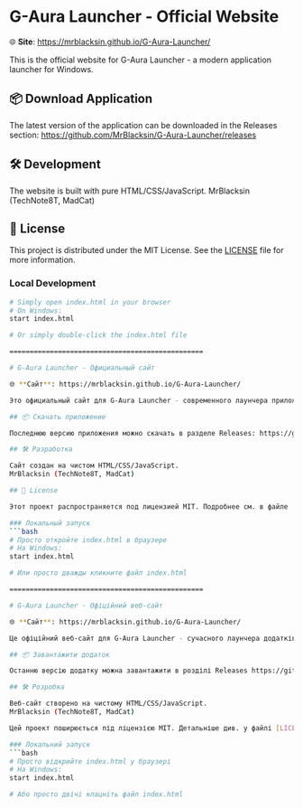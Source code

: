 # G-Aura Launcher - Official Website

🌐 **Site**: https://mrblacksin.github.io/G-Aura-Launcher/

This is the official website for G-Aura Launcher - a modern application launcher for Windows.

## 📦 Download Application

The latest version of the application can be downloaded in the Releases section: https://github.com/MrBlacksin/G-Aura-Launcher/releases

## 🛠️ Development

The website is built with pure HTML/CSS/JavaScript.
MrBlacksin (TechNote8T, MadCat)

## 📄 License

This project is distributed under the MIT License. See the [LICENSE](LICENSE) file for more information.

### Local Development
```bash
# Simply open index.html in your browser
# On Windows:
start index.html

# Or simply double-click the index.html file

================================================

# G-Aura Launcher - Официальный сайт

🌐 **Сайт**: https://mrblacksin.github.io/G-Aura-Launcher/

Это официальный сайт для G-Aura Launcher - современного лаунчера приложений для Windows.

## 📦 Скачать приложение

Последнюю версию приложения можно скачать в разделе Releases: https://github.com/MrBlacksin/G-Aura-Launcher/releases

## 🛠️ Разработка

Сайт создан на чистом HTML/CSS/JavaScript.
MrBlacksin (TechNote8T, MadCat)

## 📄 License

Этот проект распространяется под лицензией MIT. Подробнее см. в файле [LICENSE](LICENSE)

### Локальный запуск
```bash
# Просто откройте index.html в браузере
# На Windows:
start index.html

# Или просто дважды кликните файл index.html

================================================

# G-Aura Launcher - Офіційний веб-сайт

🌐 **Сайт**: https://mrblacksin.github.io/G-Aura-Launcher/

Це офіційний веб-сайт для G-Aura Launcher - сучасного лаунчера додатків для Windows.

## 📦 Завантажити додаток

Останню версію додатку можна завантажити в розділі Releases https://github.com/MrBlacksin/G-Aura-Launcher/releases

## 🛠️ Розробка

Веб-сайт створено на чистому HTML/CSS/JavaScript.
MrBlacksin (TechNote8T, MadCat)

Цей проект поширюється під ліцензією MIT. Детальніше див. у файлі [LICENSE](LICENSE).

### Локальний запуск
```bash
# Просто відкрийте index.html у браузері
# На Windows:
start index.html

# Або просто двічі клацніть файл index.html

